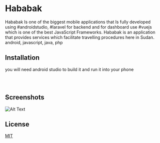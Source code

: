 # Hababak
Hababak Is one of the biggest mobile applications that Is fully developed using #androidstudio, #laravel for backend and for dashboard use #vuejs which is one of the best JavaScript Frameworks. Hababak is an application that provides services which facilitate travelling procedures here in Sudan. android, javascript, java, php
## Installation

you will need android studio to build it and run it into your phone
```



```

## Screenshots

![Alt Text](https://i.ibb.co/D8tbw6P/hababak.jpg)

## License
[MIT](https://choosealicense.com/licenses/mit/)
